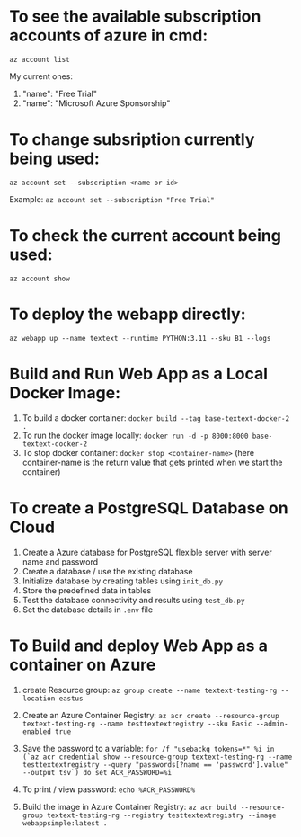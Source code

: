 # To see the available subscription accounts of azure in cmd:
`az account list`

My current ones: 
1. "name": "Free Trial"
2. "name": "Microsoft Azure Sponsorship"

# To change subsription currently being used:
`az account set --subscription <name or id>`

Example: `az account set --subscription "Free Trial"`

# To check the current account being used:
`az account show`

# To deploy the webapp directly:
`az webapp up --name textext --runtime PYTHON:3.11 --sku B1 --logs`

# Build and Run Web App as a Local Docker Image:
1. To build a docker container:
`docker build --tag base-textext-docker-2 .`
2. To run the docker image locally:
`docker run -d -p 8000:8000 base-textext-docker-2`
3. To stop docker container:
`docker stop <container-name>`
(here container-name is the return value that gets printed when we start the container)

# To create a PostgreSQL Database on Cloud
1. Create a Azure database for PostgreSQL flexible server with server name and password 
2. Create a database / use the existing database
3. Initialize database by creating tables using `init_db.py`
4. Store the predefined data in tables
5. Test the database connectivity and results using `test_db.py`
6. Set the database details in `.env` file

# To Build and deploy Web App as a container on Azure
1. create Resource group:
`az group create --name textext-testing-rg --location eastus`

2. Create an Azure Container Registry:
`az acr create --resource-group textext-testing-rg --name testtextextregistry --sku Basic --admin-enabled true`

3. Save the password to a variable:
``for /f "usebackq tokens=*" %i in (`az acr credential show --resource-group textext-testing-rg --name testtextextregistry --query "passwords[?name == 'password'].value" --output tsv`) do set ACR_PASSWORD=%i``

4. To print / view password:
`echo %ACR_PASSWORD%`

5. Build the image in Azure Container Registry:
`az acr build --resource-group textext-testing-rg --registry testtextextregistry --image webappsimple:latest .`